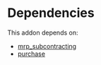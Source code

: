 # Dependencies

This addon depends on:

- [mrp_subcontracting](../../../../../oca-ocb-mrp/odoo-bringout-oca-ocb-mrp_subcontracting)
- [purchase](../../../../../oca-ocb-core/odoo-bringout-oca-ocb-purchase)
